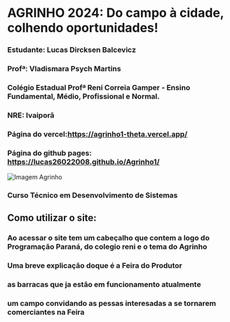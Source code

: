 # **AGRINHO 2024: Do campo à cidade, colhendo oportunidades!**
### Estudante: Lucas Dircksen Balcevicz
### Profª: Vladismara Psych Martins
### Colégio Estadual Profª Reni Correia Gamper - Ensino Fundamental, Médio, Profissional e Normal.
### NRE: Ivaiporã
### Página do vercel:https://agrinho1-theta.vercel.app/
### Página do github pages: https://lucas26022008.github.io/Agrinho1/
![Imagem Agrinho](https://www.sistemafaep.org.br/wp-content/uploads/2021/07/agrinho_500x1280-2.jpg)
### Curso Técnico em Desenvolvimento de Sistemas

## Como utilizar o site: 

### Ao acessar o site tem um cabeçalho que contem a logo do Programação Paraná, do colegio reni e o tema do Agrinho

### Uma breve explicação doque é a Feira do Produtor 

### as barracas que ja estão em funcionamento atualmente

### um campo convidando as pessas interesadas a se tornarem comerciantes na Feira
